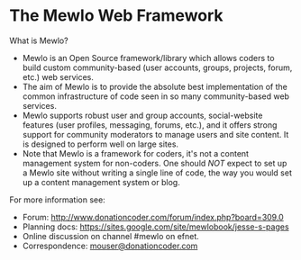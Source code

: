 The Mewlo Web Framework
=======================

What is Mewlo?

 * Mewlo is an Open Source framework/library which allows coders to build custom community-based (user accounts, groups, projects, forum, etc.) web services.
 * The aim of Mewlo is to provide the absolute best implementation of the common infrastructure of code seen in so many community-based web services.
 * Mewlo supports robust user and group accounts, social-website features (user profiles, messaging, forums, etc.), and it offers strong support for community moderators to manage users and site content.  It is designed to perform well on large sites.
 * Note that Mewlo is a framework for coders, it's not a content management system for non-coders.  One should *NOT* expect to set up a Mewlo site without writing a single line of code, the way you would set up a content management system or blog.


For more information see:

 * Forum: http://www.donationcoder.com/forum/index.php?board=309.0
 * Planning docs: https://sites.google.com/site/mewlobook/jesse-s-pages
 * Online discussion on channel #mewlo on efnet.
 * Correspondence: mouser@donationcoder.com
